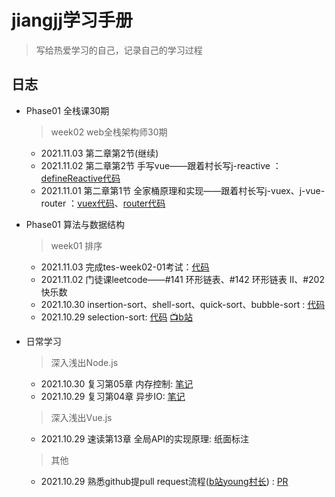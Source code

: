 # jiangjj学习手册

> 写给热爱学习的自己，记录自己的学习过程



## 日志 
- Phase01 全栈课30期
  > week02 web全栈架构师30期
    - 2021.11.03 第二章第2节(继续)
    - 2021.11.02 第二章第2节  手写vue——跟着村长写j-reactive ：[defineReactive代码](https://github.com/rhythm022/jiangjj-frontend-studybook/tree/main/week01-j-reactive)
    - 2021.11.01 第二章第1节  全家桶原理和实现——跟着村长写j-vuex、j-vue-router ：[vuex代码](https://github.com/rhythm022/jiangjj-frontend-studybook/tree/main/week01-vuex/hello-vuex)、[router代码](https://github.com/rhythm022/jiangjj-frontend-studybook/tree/main/week01-vue-router)
- Phase01 算法与数据结构
  > week01 排序
   - 2021.11.03 完成tes-week02-01考试：[代码](https://github.com/rhythm022/jiangjj-frontend-studybook/tree/main/week02-01-stack-linkedList-tree)
   - 2021.11.02 门徒课leetcode——#141 环形链表、#142 环形链表 II、#202 快乐数
   - 2021.10.30 insertion-sort、shell-sort、quick-sort、bubble-sort : [代码](https://github.com/rhythm022/jiangjj-frontend-studybook/blob/main/week01-sort)
   - 2021.10.29 selection-sort: [代码](https://github.com/rhythm022/jiangjj-frontend-studybook/blob/main/week01-sort) [📺b站](https://www.bilibili.com/video/BV1vh41187WG?spm_id_from=333.999.0.0)
 
 
 
 
 
 
 
 
 
 
 
 
 
 
 
 
 
 

- 日常学习
  > 深入浅出Node.js
    - 2021.10.30 复习第05章 内存控制: [笔记](https://github.com/rhythm022/2020-learning/blob/master/2021-nodejs/Untitled.ipynb)    
    - 2021.10.29 复习第04章 异步IO: [笔记](https://github.com/rhythm022/2020-learning/blob/master/2021-nodejs/Untitled.ipynb)    
  > 深入浅出Vue.js
    - 2021.10.29 速读第13章 全局API的实现原理: 纸面标注
  > 其他
    - 2021.10.29 熟悉github提pull request流程([b站young村长](https://www.bilibili.com/video/BV1Ev411J77h/)) : [PR](https://github.com/su37josephxia/wheel-awesome/pull/169)

